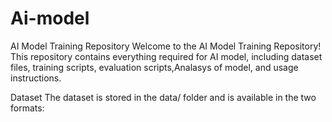 # Ai-model
AI Model Training Repository
Welcome to the AI Model Training Repository! This repository contains everything required for AI model, including dataset files, training scripts, evaluation scripts,Analasys of model, and usage instructions.

Dataset
The dataset is stored in the data/ folder and is available in the two formats:

